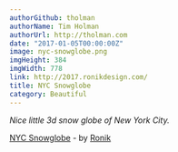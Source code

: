 ```yaml
---
authorGithub: tholman
authorName: Tim Holman
authorUrl: http://tholman.com
date: "2017-01-05T00:00:00Z"
image: nyc-snowglobe.png
imgHeight: 384
imgWidth: 778
link: http://2017.ronikdesign.com/
title: NYC Snowglobe
category: Beautiful
---
```


_Nice little 3d snow globe of New York City._

[NYC Snowglobe](http://2017.ronikdesign.com/) - by [Ronik](http://www.ronikdesign.com/)
